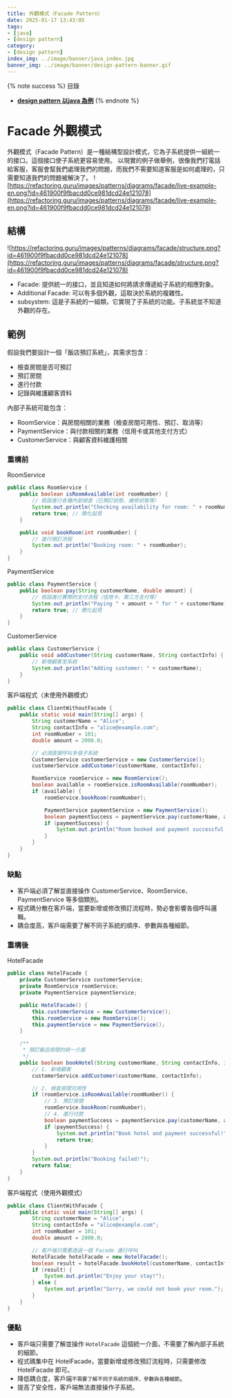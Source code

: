 ```yaml
---
title: 外觀模式（Facade Pattern）
date: 2025-01-17 13:43:05
tags:
- [java]
- [design pattern]
category:
- [design pattern]
index_img: ../image/banner/java_index.jpg
banner_img: ../image/banner/design-pattern-banner.gif
---
```

{% note success %}
目錄
- **[design pattern 以java 為例](../../../../2024/03/30/design-pattern#創建型模式（Creational-Patterns）)**
  {% endnote %}


# Facade 外觀模式

外觀模式（Facade Pattern）是一種結構型設計模式，它為子系統提供一組統一的接口。這個接口使子系統更容易使用。
以現實的例子做舉例，很像我們打電話給客服，客服會幫我們處理我們的問題，而我們不需要知道客服是如何處理的，只需要知道我們的問題被解決了。
![https://refactoring.guru/images/patterns/diagrams/facade/live-example-en.png?id=461900f9fbacdd0ce981dcd24e121078](https://refactoring.guru/images/patterns/diagrams/facade/live-example-en.png?id=461900f9fbacdd0ce981dcd24e121078)


## 結構

![https://refactoring.guru/images/patterns/diagrams/facade/structure.png?id=461900f9fbacdd0ce981dcd24e121078](https://refactoring.guru/images/patterns/diagrams/facade/structure.png?id=461900f9fbacdd0ce981dcd24e121078)

- Facade: 提供統一的接口，並且知道如何將請求傳遞給子系統的相應對象。
- Additional Facade: 可以有多個外觀，這取決於系統的複雜性。
- subsystem: 這是子系統的一組類，它實現了子系統的功能。子系統並不知道外觀的存在。

## 範例

假設我們要設計一個「飯店預訂系統」，其需求包含：

- 檢查房間是否可預訂
- 預訂房間
- 進行付款
- 記錄與維護顧客資料

內部子系統可能包含：

- RoomService：與房間相關的業務（檢查房間可用性、預訂、取消等）
- PaymentService：與付款相關的業務（信用卡或其他支付方式）
- CustomerService：與顧客資料維護相關

### 重構前

RoomService
```java
public class RoomService {
    public boolean isRoomAvailable(int roomNumber) {
        // 假設進行各種內部檢查（已預訂狀態、維修狀態等）
        System.out.println("Checking availability for room: " + roomNumber);
        return true; // 簡化起見
    }

    public void bookRoom(int roomNumber) {
        // 進行預訂流程
        System.out.println("Booking room: " + roomNumber);
    }
}
```
PaymentService
```java
public class PaymentService {
    public boolean pay(String customerName, double amount) {
        // 假設進行實際的支付流程（信用卡、第三方支付等）
        System.out.println("Paying " + amount + " for " + customerName);
        return true; // 簡化起見
    }
}
```

CustomerService
```java
public class CustomerService {
    public void addCustomer(String customerName, String contactInfo) {
        // 新增顧客至系統
        System.out.println("Adding customer: " + customerName);
    }
}
```

客戶端程式（未使用外觀模式）

```java
public class ClientWithoutFacade {
    public static void main(String[] args) {
        String customerName = "Alice";
        String contactInfo = "alice@example.com";
        int roomNumber = 101;
        double amount = 2000.0;

        // 必須直接呼叫多個子系統
        CustomerService customerService = new CustomerService();
        customerService.addCustomer(customerName, contactInfo);

        RoomService roomService = new RoomService();
        boolean available = roomService.isRoomAvailable(roomNumber);
        if (available) {
            roomService.bookRoom(roomNumber);

            PaymentService paymentService = new PaymentService();
            boolean paymentSuccess = paymentService.pay(customerName, amount);
            if (paymentSuccess) {
                System.out.println("Room booked and payment successful!");
            }
        }
    }
}
```
### 缺點

- 客戶端必須了解並直接操作 CustomerService、RoomService、PaymentService 等多個類別。
- 程式碼分散在客戶端，當要新增或修改預訂流程時，勢必會影響各個呼叫邏輯。
- 耦合度高，客戶端需要了解不同子系統的順序、參數與各種細節。

### 重構後

HotelFacade
```java
public class HotelFacade {
    private CustomerService customerService;
    private RoomService roomService;
    private PaymentService paymentService;

    public HotelFacade() {
        this.customerService = new CustomerService();
        this.roomService = new RoomService();
        this.paymentService = new PaymentService();
    }

    /**
     * 預訂飯店房間的統一介面
     */
    public boolean bookHotel(String customerName, String contactInfo, int roomNumber, double amount) {
        // 1. 新增顧客
        customerService.addCustomer(customerName, contactInfo);

        // 2. 檢查房間可用性
        if (roomService.isRoomAvailable(roomNumber)) {
            // 3. 預訂房間
            roomService.bookRoom(roomNumber);
            // 4. 進行付款
            boolean paymentSuccess = paymentService.pay(customerName, amount);
            if (paymentSuccess) {
                System.out.println("Book hotel and payment successful!");
                return true;
            }
        }
        System.out.println("Booking failed!");
        return false;
    }
}
```

客戶端程式（使用外觀模式）

```java
public class ClientWithFacade {
    public static void main(String[] args) {
        String customerName = "Alice";
        String contactInfo = "alice@example.com";
        int roomNumber = 101;
        double amount = 2000.0;

        // 客戶端只需要透過一個 Facade 進行呼叫
        HotelFacade hotelFacade = new HotelFacade();
        boolean result = hotelFacade.bookHotel(customerName, contactInfo, roomNumber, amount);
        if (result) {
            System.out.println("Enjoy your stay!");
        } else {
            System.out.println("Sorry, we could not book your room.");
        }
    }
}
```

### 優點

- 客戶端只需要了解並操作 `HotelFacade` 這個統一介面，不需要了解內部子系統的細節。
- 程式碼集中在 HotelFacade，當要新增或修改預訂流程時，只需要修改 HotelFacade 即可。
- 降低耦合度，客戶端`不需要了解不同子系統的順序、參數與各種細節`。
- 提高了安全性，客戶端無法直接操作子系統。
